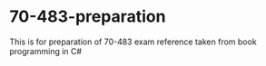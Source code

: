 # 70-483-preparation
This is for preparation of 70-483 exam reference taken from book programming in C#

